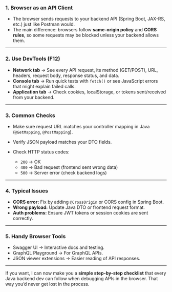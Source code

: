 ### **1. Browser as an API Client**

* The browser sends requests to your backend API (Spring Boot, JAX-RS, etc.) just like Postman would.
* The main difference: browsers follow **same-origin policy** and **CORS rules**, so some requests may be blocked unless your backend allows them.

---

### **2. Use DevTools (F12)**

* **Network tab** → See every API request, its method (GET/POST), URL, headers, request body, response status, and data.
* **Console tab** → Run quick tests with `fetch()` or see JavaScript errors that might explain failed calls.
* **Application tab** → Check cookies, localStorage, or tokens sent/received from your backend.

---

### **3. Common Checks**

* Make sure request URL matches your controller mapping in Java (`@GetMapping`, `@PostMapping`).
* Verify JSON payload matches your DTO fields.
* Check HTTP status codes:

    * `200` → OK
    * `400` → Bad request (frontend sent wrong data)
    * `500` → Server error (check backend logs)

---

### **4. Typical Issues**

* **CORS error:** Fix by adding `@CrossOrigin` or CORS config in Spring Boot.
* **Wrong payload:** Update Java DTO or frontend request format.
* **Auth problems:** Ensure JWT tokens or session cookies are sent correctly.

---

### **5. Handy Browser Tools**

* Swagger UI → Interactive docs and testing.
* GraphQL Playground → For GraphQL APIs.
* JSON viewer extensions → Easier reading of API responses.

---

If you want, I can now make you a **simple step-by-step checklist** that every Java backend dev can follow when debugging APIs in the browser.
That way you’d never get lost in the process.
